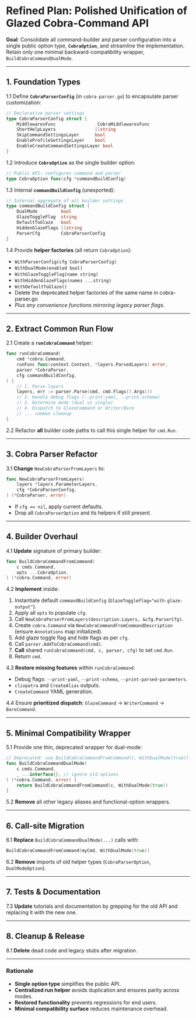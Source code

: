 # Refined Plan: Polished Unification of Glazed Cobra-Command API

**Goal**: Consolidate all command-builder and parser configuration into a single public option type, **`CobraOption`**, and streamline the implementation. Retain only one minimal backward-compatibility wrapper, `BuildCobraCommandDualMode`.

---

## 1. Foundation Types

1.1 Define **`CobraParserConfig`** (in `cobra-parser.go`) to encapsulate parser customization:
```go
// Declarative parser settings
type CobraParserConfig struct {
    MiddlewaresFunc                CobraMiddlewaresFunc
    ShortHelpLayers               []string
    SkipCommandSettingsLayer      bool
    EnableProfileSettingsLayer    bool
    EnableCreateCommandSettingsLayer bool
}
```

1.2 Introduce **`CobraOption`** as the single builder option:
```go
// Public API: configures command and parser
type CobraOption func(cfg *commandBuildConfig)
```

1.3 Internal **`commandBuildConfig`** (unexported):
```go
// Internal aggregate of all builder settings
type commandBuildConfig struct {
    DualMode         bool
    GlazeToggleFlag  string
    DefaultToGlaze   bool
    HiddenGlazeFlags []string
    ParserCfg        CobraParserConfig
}
```

1.4 Provide **helper factories** (all return `CobraOption`):
- `WithParserConfig(cfg CobraParserConfig)`
- `WithDualMode(enabled bool)`
- `WithGlazeToggleFlag(name string)`
- `WithHiddenGlazeFlags(names ...string)`
- `WithDefaultToGlaze()`
- Delete the deprecated helper factories of the same name in cobra-parser.go
- *Plus any convenience functions mirroring legacy parser flags.*

---

## 2. Extract Common Run Flow

2.1 Create a **`runCobraCommand`** helper:
```go
func runCobraCommand(
    cmd *cobra.Command,
    runFunc func(context.Context, *layers.ParsedLayers) error,
    parser *CobraParser,
    cfg commandBuildConfig,
) {
    // 1. Parse layers
    layers, err := parser.Parse(cmd, cmd.Flags().Args())
    // 2. Handle debug flags (--print-yaml, --print-schema)
    // 3. Determine mode (dual vs single)
    // 4. Dispatch to GlazeCommand or Writer/Bare
    // ... common cleanup
}
```

2.2 Refactor **all** builder code paths to call this single helper for `cmd.Run`.

---

## 3. Cobra Parser Refactor

3.1 **Change** `NewCobraParserFromLayers` to:
```go
func NewCobraParserFromLayers(
    layers *layers.ParameterLayers,
    cfg *CobraParserConfig,
) (*CobraParser, error)
```
- If `cfg == nil`, apply current defaults.
- Drop all `CobraParserOption` and its helpers if still present.

---

## 4. Builder Overhaul

4.1 **Update** signature of primary builder:
```go
func BuildCobraCommandFromCommand(
    c cmds.Command,
    opts ...CobraOption,
) (*cobra.Command, error)
```

4.2 **Implement** inside:
1. Instantiate default `commandBuildConfig` (`GlazeToggleFlag="with-glaze-output"`).
2. Apply all `opts` to populate `cfg`.
3. Call `NewCobraParserFromLayers(description.Layers, &cfg.ParserCfg)`.
4. Create `cobra.Command` via `NewCobraCommandFromCommandDescription` (ensure `Annotations` map initialized).
5. Add glaze toggle flag and hide flags as per `cfg`.
6. Call `parser.AddToCobraCommand(cmd)`.
7. **Call** shared `runCobraCommand(cmd, c, parser, cfg)` to set `cmd.Run`.
8. Return `cmd`.

4.3 **Restore missing features** within `runCobraCommand`:
- Debug flags: `--print-yaml`, `--print-schema`, `--print-parsed-parameters`.
- `cliopatra` and `CreateAlias` outputs.
- `CreateCommand` YAML generation.

4.4 Ensure **prioritized dispatch**: `GlazeCommand` → `WriterCommand` → `BareCommand`.

---

## 5. Minimal Compatibility Wrapper

5.1 Provide one thin, deprecated wrapper for dual-mode:
```go
// Deprecated: use BuildCobraCommandFromCommand(c, WithDualMode(true)).
func BuildCobraCommandDualMode(
    c cmds.Command,
    _ ...interface{}, // ignore old options
) (*cobra.Command, error) {
    return BuildCobraCommandFromCommand(c, WithDualMode(true))
}
```

5.2 **Remove** all other legacy aliases and functional-option wrappers.

---

## 6. Call-site Migration

6.1 **Replace** `BuildCobraCommandDualMode(...)` calls with:
```go
BuildCobraCommandFromCommand(myCmd, WithDualMode(true))
```

6.2 **Remove** imports of old helper types (`CobraParserOption`, `DualModeOption`).

---

## 7. Tests & Documentation



7.3 **Update** tutorials and documentation by grepping for the old API and replacing it with the new one.

---

## 8. Cleanup & Release

8.1 **Delete** dead code and legacy stubs after migration.

---

### Rationale

- **Single option type** simplifies the public API.  
- **Centralized run helper** avoids duplication and ensures parity across modes.  
- **Restored functionality** prevents regressions for end users.  
- **Minimal compatibility surface** reduces maintenance overhead. 